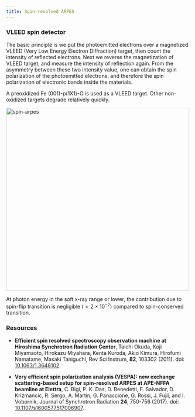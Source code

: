 ```yaml
---
title: Spin-resolved ARPES
---
```


### VLEED spin detector
The basic principle is we put the photoemitted electrons over a magnetized VLEED
(Very Low Energy Electron Diffraction) target, then count the intensity of
reflected electrons. Next we reverse the magnetization of VLEED target, and
measure the intensity of reflection again. From the asymmetry between these two
intensity value, one can obtain the spin polarization of the photoemitted
electrons, and therefore the spin polarization of electronic bands inside the
materials.

A preoxidized Fe (001)-p(1X1)-O is used as a VLEED target. Other non-oxidized
targets degrade relatively quickly.

<picture>
  <source type="image/webp" srcSet={require("/img/spin-arpes.webp").default} />
  <img src={require("/img/spin-arpes.png").default} alt="spin-arpes" width="500px" />
</picture>

At photon energy in the soft x-ray range or lower, the contribution due to
spin-flip transition is negligible $(< 2 \times 10^{−2})$ compared to
spin-conserved transition.

### Resources
- **Efficient spin resolved spectroscopy observation machine at Hiroshima Synchrotron Radiation Center**, Taichi Okuda, Koji Miyamaoto, Hirokazu Miyahara, Kenta Kuroda, Akio Kimura, Hirofumi Namatame, Masaki Taniguchi, Rev Sci Instrum, **82**, 103302 (2011).  doi: [10.1063/1.3648102](https://doi.org/10.1063/1.3648102).

- **Very efficient spin polarization analysis (VESPA): new exchange scattering-based setup for spin-resolved ARPES at APE-NFFA beamline at Elettra**, C. Bigi, P. K. Das, D. Benedetti, F. Salvador, D. Krizmancic, R. Sergo, A. Martin, G. Panaccione, G. Rossi, J. Fujii, and I. Vobornik, Journal of Synchrotron Radiation **24**, 750-756 (2017). doi: [10.1107/s1600577517006907](https://doi.org/10.1107/s1600577517006907).
